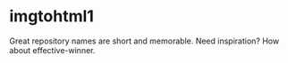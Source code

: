 # imgtohtml1
Great repository names are short and memorable. Need inspiration? How about effective-winner.
